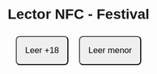 <!DOCTYPE html>
<html lang="es">
<head>
  <meta charset="UTF-8">
  <meta name="viewport" content="width=device-width, initial-scale=1.0">
  <title>Lector NFC Festival</title>
  <script defer>
    let tipoConsumo = "";
    async function leerChipNFC(tipo) {
      tipoConsumo = tipo;
      if ('NDEFReader' in window) {
        const ndef = new NDEFReader();
        try {
          await ndef.scan();
          log(`Escaneando (${tipo})... toca un chip NFC`);
          ndef.onreading = event => {
            const uid = event.serialNumber;
            log(`UID leído: ${uid}`);
            consultarUsuario(uid, tipo);
          };
        } catch (error) {
          log("Error al escanear NFC: " + error);
        }
      } else {
        log("NFC no soportado en este dispositivo o navegador.");
      }
    }
    function log(texto) {
      document.getElementById("output").textContent = texto;
    }
    async function consultarUsuario(uid, tipo) {
      const url = `https://script.google.com/macros/s/AKfycbyJm3pM9GX0cJe4FDVdQth96ZWI36jGFxco1v7fxDkbD-ZH3cv1BYcs6H32wz_mE-LrHw/exec?uid=${uid}&tipo=${tipo}`;
      try {
        const respuesta = await fetch(url);
        const datos = await respuesta.json();
        if (datos.ok) {
          log(`Nombre: ${datos.nombre}\nSaldo +18: ${datos.mayor}\nSaldo menor: ${datos.menor}`);
        } else {
          log("Usuario no encontrado");
        }
      } catch (error) {
        log("Error al consultar usuario: " + error);
      }
    }
  </script>
  <style>
    body { font-family: sans-serif; text-align: center; padding: 2em; }
    button { padding: 1em; font-size: 1.2em; margin: 0.5em; border-radius: 8px; }
    #output { margin-top: 2em; font-size: 1.2em; white-space: pre-line; }
  </style>
</head>
<body>
  <h1>Lector NFC - Festival</h1>
  <button onclick="leerChipNFC('mayor')">Leer +18</button>
  <button onclick="leerChipNFC('menor')">Leer menor</button>
  <div id="output"></div>
</body>
</html>
